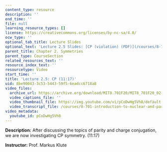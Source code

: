 ```yaml
---
content_type: resource
description: ''
end_time: ''
file: null
learning_resource_types: []
license: https://creativecommons.org/licenses/by-nc-sa/4.0/
ocw_type: ''
optional_tab_title: Lecture Slides
optional_text: 'Lecture 2.5 Slides: [CP (violation) (PDF)](/courses/8-701-introduction-to-nuclear-and-particle-physics-fall-2020/resources/mit8_701f20_lec2-5)'
parent_title: Chapter 2. Symmetries
parent_type: CourseSection
related_resources_text: ''
resource_index_text: ''
resourcetype: Video
start_time: ''
title: 'Lecture 2.5: CP (11:17)'
uid: 8be90043-3c53-5443-59f5-6eadcc6718a8
video_files:
  archive_url: https://archive.org/download/MIT8.701F20/MIT8_701F20_02-05_cp_300k.mp4
  video_captions_file: ''
  video_thumbnail_file: https://img.youtube.com/vi/pCoDwHg5Vh8/default.jpg
  video_transcript_file: /courses/8-701-introduction-to-nuclear-and-particle-physics-fall-2020/1c42fe4349949328b38a0bac4ef81908_pCoDwHg5Vh8.pdf
video_metadata:
  youtube_id: pCoDwHg5Vh8
---
```


**Description:** After discussing the topics of parity and charge conjugation, we are now investigating CP symmetry. (11:17)

**Instructor:** Prof. Markus Klute

